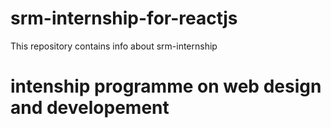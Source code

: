 # srm-internship-for-reactjs
This repository contains info about srm-internship
# intenship programme on web design and developement
##
